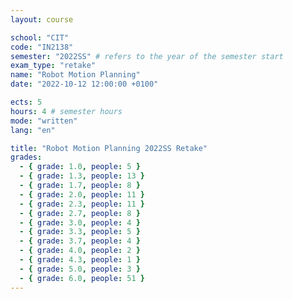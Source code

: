 ```yaml
---
layout: course

school: "CIT"
code: "IN2138"
semester: "2022SS" # refers to the year of the semester start
exam_type: "retake"
name: "Robot Motion Planning"
date: "2022-10-12 12:00:00 +0100"

ects: 5
hours: 4 # semester hours
mode: "written"
lang: "en"

title: "Robot Motion Planning 2022SS Retake"
grades:
  - { grade: 1.0, people: 5 }
  - { grade: 1.3, people: 13 }
  - { grade: 1.7, people: 8 }
  - { grade: 2.0, people: 11 }
  - { grade: 2.3, people: 11 }
  - { grade: 2.7, people: 8 }
  - { grade: 3.0, people: 4 }
  - { grade: 3.3, people: 5 }
  - { grade: 3.7, people: 4 }
  - { grade: 4.0, people: 2 }
  - { grade: 4.3, people: 1 }
  - { grade: 5.0, people: 3 }
  - { grade: 6.0, people: 51 }
---
```

